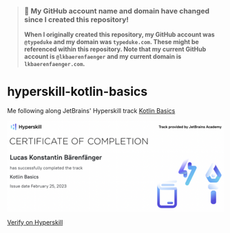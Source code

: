 > ### 🚨 My GitHub account name and domain have changed since I created this repository!
> **When I originally created this repository, my GitHub account was `@typeduke` and my domain was `typeduke.com`.
> These might be referenced within this repository.
> Note that my current GitHub account is `@lkbaerenfaenger` and my current domain is `lkbaerenfaenger.com`.**

# hyperskill-kotlin-basics

Me following along JetBrains' Hyperskill track [Kotlin Basics](hyperskill.org/tracks/18)

<a href="hyperskill-certificate-25482dc7-760c-4ac9-9523-f910d3d7a3fe.pdf"><img src="hyperskill-certificate-thumbnail.png" alt="Hyperskill certificate thumbnail"></a>

[Verify on Hyperskill](https://hyperskill.org/certificates/25482dc7-760c-4ac9-9523-f910d3d7a3fe.pdf)
